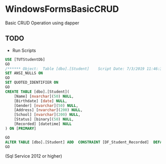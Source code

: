 # WindowsFormsBasicCRUD
Basic CRUD Operation using dapper

## TODO
* Run Scripts 
```sql
USE [TUTStudentDb]
GO
/****** Object:  Table [dbo].[Student]    Script Date: 7/3/2019 11:46:33 PM ******/
SET ANSI_NULLS ON
GO
SET QUOTED_IDENTIFIER ON
GO
CREATE TABLE [dbo].[Student](
	[Name] [nvarchar](50) NULL,
	[Birthdate] [date] NULL,
	[Gender] [nvarchar](50) NULL,
	[Address] [nvarchar](200) NULL,
	[School] [nvarchar](200) NULL,
	[Status] [binary](50) NULL,
	[Recorded] [datetime] NULL
) ON [PRIMARY]

GO
ALTER TABLE [dbo].[Student] ADD  CONSTRAINT [DF_Student_Recorded]  DEFAULT (sysdatetime()) FOR [Recorded]
GO
```
(Sql Service 2012 or higher)
